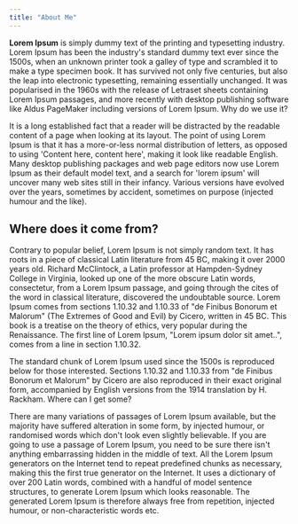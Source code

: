 ```yaml
---
title: "About Me"
---
```


**Lorem Ipsum** is simply dummy text of the printing and typesetting industry. Lorem Ipsum has been the
industry's standard dummy text ever since the 1500s, when an unknown printer took a galley of type
and scrambled it to make a type specimen book. It has survived not only five centuries, but also
the leap into electronic typesetting, remaining essentially unchanged. It was popularised in the
1960s with the release of Letraset sheets containing Lorem Ipsum passages, and more recently with
desktop publishing software like Aldus PageMaker including versions of Lorem Ipsum. Why do we use
it?

It is a long established fact that a reader will be distracted by the readable content of a page
when looking at its layout. The point of using Lorem Ipsum is that it has a more-or-less normal
distribution of letters, as opposed to using 'Content here, content here', making it look like
readable English. Many desktop publishing packages and web page editors now use Lorem Ipsum as
their default model text, and a search for 'lorem ipsum' will uncover many web sites still in their
infancy. Various versions have evolved over the years, sometimes by accident, sometimes on purpose
(injected humour and the like).

## Where does it come from?

Contrary to popular belief, Lorem Ipsum is not simply random text. It has roots in a piece of
classical Latin literature from 45 BC, making it over 2000 years old. Richard McClintock, a Latin
professor at Hampden-Sydney College in Virginia, looked up one of the more obscure Latin words,
consectetur, from a Lorem Ipsum passage, and going through the cites of the word in classical
literature, discovered the undoubtable source. Lorem Ipsum comes from sections 1.10.32 and 1.10.33
of "de Finibus Bonorum et Malorum" (The Extremes of Good and Evil) by Cicero, written in 45 BC.
This book is a treatise on the theory of ethics, very popular during the Renaissance. The first
line of Lorem Ipsum, "Lorem ipsum dolor sit amet..", comes from a line in section 1.10.32.

The standard chunk of Lorem Ipsum used since the 1500s is reproduced below for those interested.
Sections 1.10.32 and 1.10.33 from "de Finibus Bonorum et Malorum" by Cicero are also reproduced in
their exact original form, accompanied by English versions from the 1914 translation by H. Rackham.
Where can I get some?

There are many variations of passages of Lorem Ipsum available, but the majority have suffered
alteration in some form, by injected humour, or randomised words which don't look even slightly
believable. If you are going to use a passage of Lorem Ipsum, you need to be sure there isn't
anything embarrassing hidden in the middle of text. All the Lorem Ipsum generators on the Internet
tend to repeat predefined chunks as necessary, making this the first true generator on the
Internet. It uses a dictionary of over 200 Latin words, combined with a handful of model sentence
structures, to generate Lorem Ipsum which looks reasonable. The generated Lorem Ipsum is therefore
always free from repetition, injected humour, or non-characteristic words etc.
